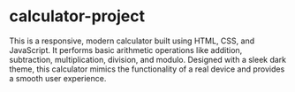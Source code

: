 # calculator-project
This is a responsive, modern calculator built using HTML, CSS, and JavaScript. It performs basic arithmetic operations like addition, subtraction, multiplication, division, and modulo. Designed with a sleek dark theme, this calculator mimics the functionality of a real device and provides a smooth user experience.
